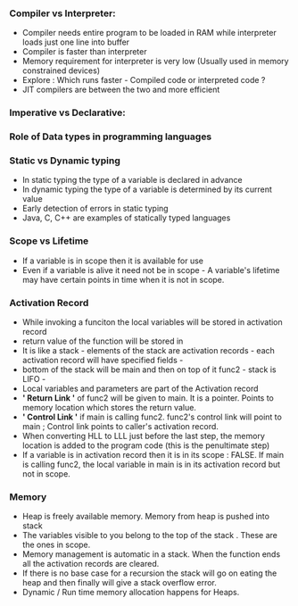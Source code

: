 ### Compiler vs Interpreter:
- Compiler needs entire program to be loaded in RAM while interpreter loads just one line into buffer
- Compiler is faster than interpreter 
- Memory requirement for interpreter is very low (Usually used in memory constrained devices)
- Explore : Which runs faster - Compiled code or interpreted code ? 
- JIT compilers are between the two and more efficient

### Imperative vs Declarative:


### Role of Data types in programming languages


### Static vs Dynamic typing
- In static typing the type of a variable is declared in advance
- In dynamic typing the type of a variable is determined by its current value
- Early detection of errors in static typing
- Java, C, C++ are examples of statically typed languages

### Scope vs Lifetime
- If a variable is in scope then it is available for use
- Even if a variable is alive it need not be in scope - A variable's lifetime may have certain points in time when it is not in scope.

### Activation Record
- While invoking a funciton the local variables will be stored in activation record
- return value of the function will be stored in 
- It is like a stack - elements of the stack are activation records - each activation record will have specified fields - 
- bottom of the stack will be main and then on top of it func2 - stack is LIFO - 
- Local variables and parameters are part of the Activation record
- **' Return Link '** of func2 will be given to main. It is a pointer. Points to memory location which stores the return value.
- **' Control Link '** if main is calling func2. func2's control link will point to main ; Control link points to caller's activation record.
- When converting HLL to LLL just before the last step, the memory location is added to the program code (this is the penultimate step)
- If a variable is in activation record then it is in its scope : FALSE. If main is calling func2, the local variable in main is in its activation record but not in scope. 

### Memory
- Heap is freely available memory. Memory from heap is pushed into stack
- The variables visible to you belong to the top of the stack . These are the ones in scope.
- Memory management is automatic in a stack. When the function ends all the activation records are cleared.
- If there is no base case for a recursion the stack will go on eating the heap and then finally will give a stack overflow error.
- Dynamic / Run time memory allocation happens for Heaps. 

